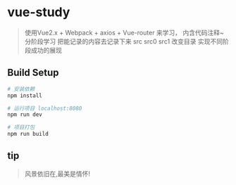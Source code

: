 # vue-study

> 使用Vue2.x + Webpack + axios + Vue-router 来学习， 内含代码注释~
> 分阶段学习 把能记录的内容去记录下来 src src0 src1 改变目录 实现不同阶段成功的展现

## Build Setup

``` bash
# 安装依赖
npm install

# 运行项目 localhost:8080
npm run dev

# 项目打包
npm run build

```

## tip

>风景依旧在,最美是情怀!
